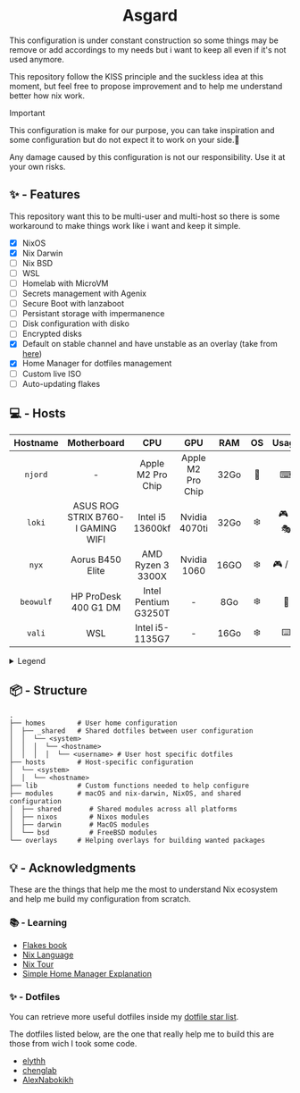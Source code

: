 <div align="center">
  <h1> Asgard </h1>
</div>

This configuration is under constant construction so some things may be remove or add accordings to my needs but i want to keep all even if it's not used anymore.

This repository follow the KISS principle and the suckless idea at this moment, but feel free to propose improvement and to help me understand better how nix work.

> [!IMPORTANT]
> This configuration is make for our purpose, you can take inspiration and some configuration but do not expect it to work on your side.🙂
>
> Any damage caused by this configuration is not our responsibility. Use it at your own risks.

## ✨️ - Features

This repository want this to be multi-user and multi-host so there is some workaround to make things work like i want and keep it simple.

- [x] NixOS
- [x] Nix Darwin
- [ ] Nix BSD
- [ ] WSL
- [ ] Homelab with MicroVM
- [ ] Secrets management with Agenix
- [ ] Secure Boot with lanzaboot
- [ ] Persistant storage with impermanence
- [ ] Disk configuration with disko
- [ ] Encrypted disks
- [x] Default on stable channel and have unstable as an overlay (take from [here](https://github.com/AlexNabokikh/nix-config))
- [x] Home Manager for dotfiles management
- [ ] Custom live ISO
- [ ] Auto-updating flakes

## 💻 - Hosts

|  Hostname  |            Motherboard            |         CPU          |        GPU        | RAM  | OS  |   Usage   | Status |
| :--------: | :-------------------------------: | :------------------: | :---------------: | :--: | :-: | :-------: | :----: |
|  `njord`   |                 -                 |  Apple M2 Pro Chip   | Apple M2 Pro Chip | 32Go | 🍎️ |     ⌨     |  🟢️   |
|   `loki`   | ASUS ROG STRIX B760-I GAMING WIFI |   Intel i5 13600kf   |   Nvidia 4070ti   | 32Go | ❄️  | 🎮️ / 🎭️ |  🟢️   |
|   `nyx`    |         Aorus B450 Elite          |  AMD Ryzen 3 3300X   |    Nvidia 1060    | 16GO | ❄️  | 🎮️ / ⌨️  |  🟢️   |
| `beowulf`  |       HP ProDesk 400 G1 DM        | Intel Pentium G3250T |         -         | 8Go  | ❄️  |    💾️    |   🟠   |
|   `vali`   |                WSL                |   Intel i5-1135G7    |         -         | 16Go | ❄️  |    ⌨️     |   🟠   |

<details>
  <summary>Legend</summary>

- 🎮️ : Gaming
- 💾️ : Server
- ☁️ : Virtual Machime
- ⌨️ : Coding
- 🧨️ : Testing purpose
- 🎭️ : Dual Boot

- ❄️ : NixOS
- 🍎️ : MacOS
- 👹️ : FreeBSD with [NixBSD](https://github.com/nixos-bsd/nixbsd)
</details>

## 📦 - Structure

```
.
├── homes        # User home configuration
│  ├── _shared   # Shared dotfiles between user configuration
│  │  └── <system>
│  │  │  └── <hostname>
│  │  │  │  └── <username> # User host specific dotfiles
├── hosts        # Host-specific configuration
│  └── <system>
│  │  └── <hostname>
├── lib          # Custom functions needed to help configure
├── modules      # macOS and nix-darwin, NixOS, and shared configuration
│  ├── shared       # Shared modules across all platforms
│  ├── nixos        # Nixos modules
│  ├── darwin       # MacOS modules
│  └── bsd          # FreeBSD modules
└── overlays     # Helping overlays for building wanted packages
```

## 💡 - Acknowledgments

These are the things that help me the most to understand Nix ecosystem and help me build my configuration from scratch.

### 📚️ - Learning

- [Flakes book](https://nixos-and-flakes.thiscute.world/)
- [Nix Language](https://nix.dev/)
- [Nix Tour](https://nixcloud.io/tour/?id=introduction/nix)
- [Simple Home Manager Explanation](https://github.com/Evertras/simple-homemanager)

### ✨️ - Dotfiles

You can retrieve more useful dotfiles inside my [dotfile star list](https://github.com/stars/Cosmeak/lists/useful-dotfiles).

The dotfiles listed below, are the one that really help me to build this are those from wich I took some code.

- [elythh](https://github.com/elythh/flake)
- [chenglab](https://github.com/eh8/chenglab)
- [AlexNabokikh](https://github.com/AlexNabokikh/nix-config)
